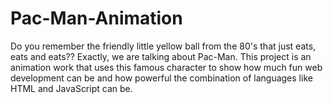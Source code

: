 # Pac-Man-Animation
Do you remember the friendly little yellow ball from the 80's that just eats, eats and eats?? Exactly, we are talking about Pac-Man.  This project is an animation work that uses this famous character to show how much fun web development can be and how powerful the combination of languages like HTML and JavaScript can be.
